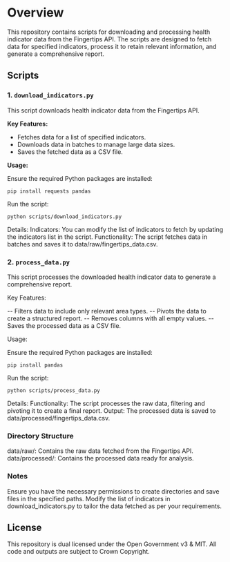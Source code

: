 # Overview

This repository contains scripts for downloading and processing health indicator data from the Fingertips API. The scripts are designed to fetch data for specified indicators, process it to retain relevant information, and generate a comprehensive report.

## Scripts

### 1. `download_indicators.py`

This script downloads health indicator data from the Fingertips API.

**Key Features:**
- Fetches data for a list of specified indicators.
- Downloads data in batches to manage large data sizes.
- Saves the fetched data as a CSV file.

**Usage:**

Ensure the required Python packages are installed:

```
pip install requests pandas
```
Run the script:
```
python scripts/download_indicators.py
```
Details:
  Indicators: You can modify the list of indicators to fetch by updating the indicators list in the script.
  Functionality: The script fetches data in batches and saves it to data/raw/fingertips_data.csv.

### 2. `process_data.py`

This script processes the downloaded health indicator data to generate a comprehensive report.

Key Features:

-- Filters data to include only relevant area types.
-- Pivots the data to create a structured report.
-- Removes columns with all empty values.
-- Saves the processed data as a CSV file.

Usage:

Ensure the required Python packages are installed:

```
pip install pandas
```
Run the script:

```
python scripts/process_data.py
```
Details:
    Functionality: The script processes the raw data, filtering and pivoting it to create a final report.
    Output: The processed data is saved to data/processed/fingertips_data.csv.

### Directory Structure
  data/raw/: Contains the raw data fetched from the Fingertips API.
  data/processed/: Contains the processed data ready for analysis.

### Notes
  Ensure you have the necessary permissions to create directories and save files in the specified paths.
  Modify the list of indicators in download_indicators.py to tailor the data fetched as per your requirements.

## License
  This repository is dual licensed under the Open Government v3 & MIT. All code and outputs are subject to Crown Copyright.
